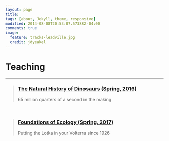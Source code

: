 ```yaml
---
layout: page
title: 
tags: [about, Jekyll, theme, responsive]
modified: 2014-08-08T20:53:07.573882-04:00
comments: true
image:
  feature: tracks-leadville.jpg
  credit: jdyeakel
---
```

# Teaching
---

> ### [The Natural History of Dinosaurs (Spring, 2016)](http://jdyeakel.github.io/teaching/dinos/)   
> 65 million quarters of a second in the making

<br>

> ### [Foundations of Ecology (Spring, 2017)](http://jdyeakel.github.io/teaching/ecology/)  
> Putting the Lotka in your Volterra since 1926       


